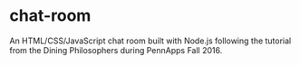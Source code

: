 # chat-room
An HTML/CSS/JavaScript chat room built with Node.js following the tutorial from the Dining Philosophers during PennApps Fall 2016.
